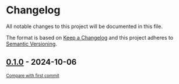 # Changelog

All notable changes to this project will be documented in this file.

The format is based on [Keep a Changelog](http://keepachangelog.com/en/1.0.0/)
and this project adheres to [Semantic Versioning](http://semver.org/spec/v2.0.0.html).

<!-- insertion marker -->
## [0.1.0](https://github.com/tsypuk/aws-news/releases/tag/0.1.0) - 2024-10-06

<small>[Compare with first commit](https://github.com/tsypuk/aws-news/compare/fa72b03008b5092f04d92e3c2755dda70b3c5fdc...0.1.0)</small>

